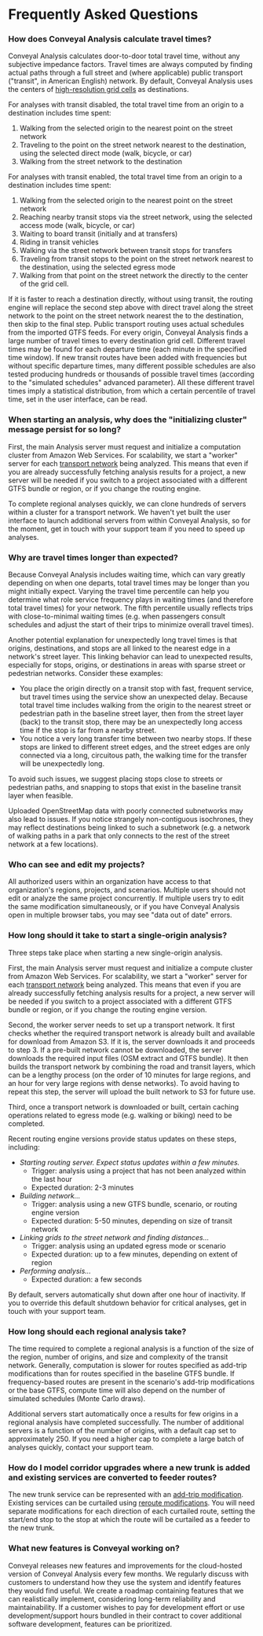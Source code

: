 # Frequently Asked Questions

### How does Conveyal Analysis calculate travel times?

Conveyal Analysis calculates door-to-door total travel time, without any subjective impedance factors. Travel times are always computed by finding actual paths through a full street and (where applicable) public transport ("transit", in American English) network. By default, Conveyal Analysis uses the centers of [high-resolution grid cells](/analysis/methodology#spatial-grid) as destinations.

For analyses with transit disabled, the total travel time from an origin to a destination includes time spent:

1. Walking from the selected origin to the nearest point on the street network
1. Traveling to the point on the street network nearest to the destination, using the selected direct mode (walk, bicycle, or car)
1. Walking from the street network to the destination

For analyses with transit enabled, the total travel time from an origin to a destination includes time spent:

1. Walking from the selected origin to the nearest point on the street network
1. Reaching nearby transit stops via the street network, using the selected access mode (walk, bicycle, or car)
1. Waiting to board transit (initially and at transfers)
1. Riding in transit vehicles
1. Walking via the street network between transit stops for transfers
1. Traveling from transit stops to the point on the street network nearest to the destination, using the selected egress mode
1. Walking from that point on the street network the directly to the center of the grid cell.

If it is faster to reach a destination directly, without using transit, the routing engine will replace the second step above with direct travel along the street network to the point on the street network nearest the to the destination, then skip to the final step. Public transport routing uses actual schedules from the imported GTFS feeds. For every origin, Conveyal Analysis finds a large number of travel times to every destination grid cell. Different travel times may be found for each departure time (each minute in the specified time window). If new transit routes have been added with frequencies but without specific departure times, many different possible schedules are also tested producing hundreds or thousands of possible travel times (according to the "simulated schedules" advanced parameter). All these different travel times imply a statistical distribution, from which a certain percentile of travel time, set in the user interface, can be read.

### When starting an analysis, why does the "initializing cluster" message persist for so long? <a name="why-the-wait"/>

First, the main Analysis server must request and initialize a computation cluster from Amazon Web Services. For scalability, we start a "worker" server for each [transport network](/glossary#transport-network) being analyzed. This means that even if you are already successfully fetching analysis results for a project, a new server will be needed if you switch to a project associated with a different GTFS bundle or region, or if you change the routing engine. 

To complete regional analyses quickly, we can clone hundreds of servers within a cluster for a transport network. We haven't yet built the user interface to launch additional servers from within Conveyal Analysis, so for the moment, get in touch with your support team if you need to speed up analyses.

### Why are travel times longer than expected?

Because Conveyal Analysis includes waiting time, which can vary greatly depending on when one departs, total travel times may be longer than you might initially expect. Varying the travel time percentile can help you determine what role service frequency plays in waiting times (and therefore total travel times) for your network. The fifth percentile usually reflects trips with close-to-minimal waiting times (e.g. when passengers consult schedules and adjust the start of their trips to minimize overall travel times).

Another potential explanation for unexpectedly long travel times is that origins, destinations, and stops are all linked to the nearest edge in a network's street layer. This linking behavior can lead to unexpected results, especially for stops, origins, or destinations in areas with sparse street or pedestrian networks. Consider these examples:

- You place the origin directly on a transit stop with fast, frequent service, but travel times using the service show an unexpected delay. Because total travel time includes walking from the origin to the nearest street or pedestrian path in the baseline street layer, then from the street layer (back) to the transit stop, there may be an unexpectedly long access time if the stop is far from a nearby street.
- You notice a very long transfer time between two nearby stops. If these stops are linked to different street edges, and the street edges are only connected via a long, circuitous path, the walking time for the transfer will be unexpectedly long.

To avoid such issues, we suggest placing stops close to streets or pedestrian paths, and snapping to stops that exist in the baseline transit layer when feasible.

Uploaded OpenStreetMap data with poorly connected subnetworks may also lead to issues. If you notice strangely non-contiguous isochrones, they may reflect destinations being linked to such a subnetwork (e.g. a network of walking paths in a park that only connects to the rest of the street network at a few locations).


### Who can see and edit my projects?

All authorized users within an organization have access to that organization's regions, projects, and scenarios. Multiple users should not edit or analyze the same project concurrently. If multiple users try to edit the same modification simultaneously, or if you have Conveyal Analysis open in multiple browser tabs, you may see "data out of date" errors.

### How long should it take to start a single-origin analysis? <a name="how-long"/>

Three steps take place when starting a new single-origin analysis.

First, the main Analysis server must request and initialize a compute cluster from Amazon Web Services. For scalability, we start a "worker" server for each [transport network](/glossary#transport-network) being analyzed. This means that even if you are already successfully fetching analysis results for a project, a new server will be needed if you switch to a project associated with a different GTFS bundle or region, or if you change the routing engine version.

Second, the worker server needs to set up a transport network. It first checks whether the required transport network is already built and available for download from Amazon S3. If it is, the server downloads it and proceeds to step 3. If a pre-built network cannot be downloaded, the server downloads the required input files (OSM extract and GTFS bundle). It then builds the transport network by combining the road and transit layers, which can be a lengthy process (on the order of 10 minutes for large regions, and an hour for very large regions with dense networks). To avoid having to repeat this step, the server will upload the built network to S3 for future use.

Third, once a transport network is downloaded or built, certain caching operations related to egress mode (e.g. walking or biking) need to be completed.

Recent routing engine versions provide status updates on these steps, including:

- _Starting routing server. Expect status updates within a few minutes._
  - Trigger: analysis using a project that has not been analyzed within the last hour
  - Expected duration: 2-3 minutes
- _Building network..._
  - Trigger: analysis using a new GTFS bundle, scenario, or routing engine version
  - Expected duration: 5-50 minutes, depending on size of transit network
- _Linking grids to the street network and finding distances..._
  - Trigger: analysis using an updated egress mode or scenario
  - Expected duration: up to a few minutes, depending on extent of region
- _Performing analysis..._
  - Expected duration: a few seconds

By default, servers automatically shut down after one hour of inactivity. If you to override this default shutdown behavior for critical analyses, get in touch with your support team.

### How long should each regional analysis take?

The time required to complete a regional analysis is a function of the size of the region, number of origins, and size and complexity of the transit network. Generally, computation is slower for routes specified as add-trip modifications than for routes specified in the baseline GTFS bundle. If frequency-based routes are present in the scenario's add-trip modifications or the base GTFS, compute time will also depend on the number of simulated schedules (Monte Carlo draws).

Additional servers start automatically once a results for few origins in a regional analysis have completed successfully. The number of additional servers is a function of the number of origins, with a default cap set to approximately 250. If you need a higher cap to complete a large batch of analyses quickly, contact your support team.

### How do I model corridor upgrades where a new trunk is added and existing services are converted to feeder routes?

The new trunk service can be represented with an
[add-trip modification](/edit-scenario/modifications#add-trip-pattern). Existing services can be curtailed using [reroute modifications](/edit-scenario/modifications#reroute). You will need separate modifications for each direction of each curtailed route, setting the start/end stop to the stop at which the route will be curtailed as a feeder to the new trunk.

### What new features is Conveyal working on?

Conveyal releases new features and improvements for the cloud-hosted version of Conveyal Analysis every few months. We regularly discuss with customers to understand how they use the system and identify features they would find useful. We create a roadmap containing features that we can realistically implement, considering long-term reliability and maintainability. If a customer wishes to pay for development effort or use development/support hours bundled in their contract to cover additional software development, features can be prioritized.
